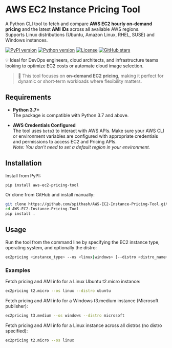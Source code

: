 # AWS EC2 Instance Pricing Tool

A Python CLI tool to fetch and compare **AWS EC2 hourly on-demand pricing** and the latest **AMI IDs** across all available AWS regions.  
Supports Linux distributions (Ubuntu, Amazon Linux, RHEL, SUSE) and Windows instances.

[![PyPI version](https://img.shields.io/pypi/v/aws-ec2-pricing-tool)](https://pypi.org/project/aws-ec2-pricing-tool/)
[![Python version](https://img.shields.io/pypi/pyversions/aws-ec2-pricing-tool)](https://pypi.org/project/aws-ec2-pricing-tool/)
[![License](https://img.shields.io/pypi/l/aws-ec2-pricing-tool)](https://github.com/spithash/AWS-EC2-Instance-Pricing-Tool/blob/main/LICENSE)
[![GitHub stars](https://img.shields.io/github/stars/spithash/AWS-EC2-Instance-Pricing-Tool?style=social)](https://github.com/spithash/AWS-EC2-Instance-Pricing-Tool/stargazers)


💡 Ideal for DevOps engineers, cloud architects, and infrastructure teams looking to optimize EC2 costs or automate cloud image selection.

> 🔖 This tool focuses on **on-demand EC2 pricing**, making it perfect for dynamic or short-term workloads where flexibility matters.

## Requirements

- **Python 3.7+**  
  The package is compatible with Python 3.7 and above.

- **AWS Credentials Configured**  
  The tool uses `boto3` to interact with AWS APIs. Make sure your AWS CLI or environment variables are configured with appropriate credentials and permissions to access EC2 and Pricing APIs.  
  _Note: You don't need to set a default region in your environment._

## Installation

Install from PyPI:

```bash
pip install aws-ec2-pricing-tool
```

Or clone from GitHub and install manually:

```bash
git clone https://github.com/spithash/AWS-EC2-Instance-Pricing-Tool.git
cd AWS-EC2-Instance-Pricing-Tool
pip install .
```

## Usage

Run the tool from the command line by specifying the EC2 instance type, operating system, and optionally the distro:

```bash
ec2pricing <instance_type> --os <linux|windows> [--distro <distro_name>]
```

### Examples

Fetch pricing and AMI info for a Linux Ubuntu t2.micro instance:

```bash
ec2pricing t2.micro --os linux --distro ubuntu
```

Fetch pricing and AMI info for a Windows t3.medium instance (Microsoft publisher):

```bash
ec2pricing t3.medium --os windows --distro microsoft
```

Fetch pricing and AMI info for a Linux instance across all distros (no distro specified):

```bash
ec2pricing t2.micro --os linux
```
